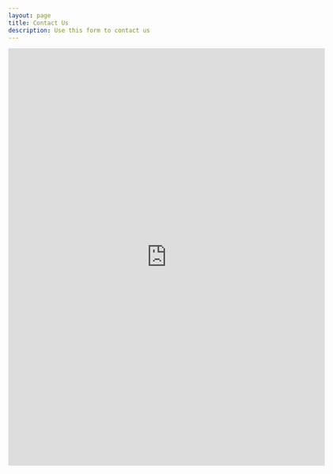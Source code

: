 ```yaml
---
layout: page
title: Contact Us
description: Use this form to contact us
---
```

<iframe src="https://docs.google.com/forms/d/e/1FAIpQLSd5HnSbnmdTuEkaVVl-1hMHpXsPC0WIZK23Hfxk_xp51IYdCA/viewform?embedded=true" width="640" height="844" frameborder="0" marginheight="0" marginwidth="0">Loading…</iframe>
